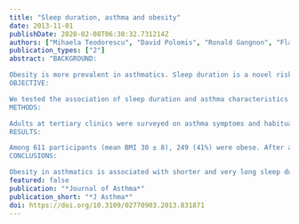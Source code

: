```yaml
---
title: "Sleep duration, asthma and obesity"
date: 2013-11-01
publishDate: 2020-02-08T06:30:32.731214Z
authors: ["Mihaela Teodorescu", "David Polomis", "Ronald Gangnon", "Flavia Consens", "Ron Chervin", "Mihai Teodorescu"]
publication_types: ["2"]
abstract: "BACKGROUND:

Obesity is more prevalent in asthmatics. Sleep duration is a novel risk factor for obesity in general populations.
OBJECTIVE:

We tested the association of sleep duration and asthma characteristics with obesity.
METHODS:

Adults at tertiary clinics were surveyed on asthma symptoms and habitual sleep duration. Medical records were used to assess asthma severity step (1-4), extract height and weight, current medications and diagnosed comorbid conditions. BMI ≥30 kg/m(2) defined obesity. Habitual sleep was categorized as <6 (very short), 6 to <7 h (short), 7-8 h (normal), >8 to ≤9 h (long) and >9 h (very long). Inhaled corticosteroid doses were categorized as low, moderate and high.
RESULTS:

Among 611 participants (mean BMI 30 ± 8), 249 (41%) were obese. After adjustment for covariates, obesity was associated with short and very long sleep: as compared to normal sleepers, the odds of being obese were on an average 66% higher ([95% CI: 1.07-2.57], p = 0.02) among short and 124% higher ([1.08-1.65], p = 0.03) among very long sleepers, and the association with very short sleep approached significance (1.74 [0.96-3.14], p = 0.06). Obesity was also significantly related to highest asthma step (1.87 [1.09-3.21], p = 0.02) and psychopathology (1.64 [1.08-2.48], p = 0.02), and a trend was seen with high-dose inhaled corticosteroids (1.82 [0.93-3.56], p = 0.08).
CONCLUSIONS:

Obesity in asthmatics is associated with shorter and very long sleep duration, worse asthma severity, psychopathology and high-dose inhaled corticosteroids. Although this cross-sectional study cannot prove causality, we speculate that further investigation of sleep may provide new opportunities to reduce the rising prevalence of obesity among asthmatics."
featured: false
publication: "*Journal of Asthma*"
publication_short: "*J Asthma*"
doi: https://doi.org/10.3109/02770903.2013.831871
---
```


